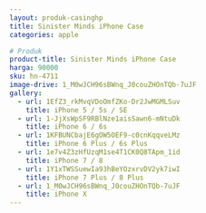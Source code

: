 ```yaml
---
layout: produk-casinghp
title: Sinister Minds iPhone Case
categories: apple

# Produk
product-title: Sinister Minds iPhone Case
harga: 90000
sku: hn-4711
image-drive: 1_M0wJCH96sBWnq_J0couZHOnTQb-7uJF
gallery:
  - url: 1EfZ3_rkMvqVDoOmfZKo-Dr2JwMGMLSuv
    title: iPhone 5 / 5s / SE
  - url: 1-JjXsWpSF9RBlNze1aisSawn6-mNtuDk
    title: iPhone 6 / 6s
  - url: 1KFBUNCbajE6gOW5OEF9-c0cnKqqveLMz
    title: iPhone 6 Plus / 6s Plus
  - url: 1e7v4Z3zHfUzqM1se4T1CK0Q8TApm_1id
    title: iPhone 7 / 8
  - url: 1Y1xTWSSuewIa93hBeYOzxrvDV2yk7iwI
    title: iPhone 7 Plus / 8 Plus
  - url: 1_M0wJCH96sBWnq_J0couZHOnTQb-7uJF
    title: iPhone X
---
```


